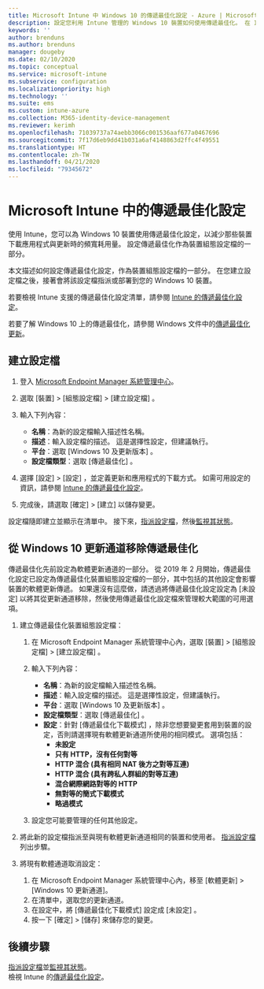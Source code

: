 ```yaml
---
title: Microsoft Intune 中 Windows 10 的傳遞最佳化設定 - Azure | Microsoft Docs
description: 設定您利用 Intune 管理的 Windows 10 裝置如何使用傳遞最佳化。 在 Intune 中，建立裝置組態設定檔，以從網際網路安裝更新。 另請參閱如何使用傳遞最佳化設定檔來取代現有更新通道。
keywords: ''
author: brenduns
ms.author: brenduns
manager: dougeby
ms.date: 02/10/2020
ms.topic: conceptual
ms.service: microsoft-intune
ms.subservice: configuration
ms.localizationpriority: high
ms.technology: ''
ms.suite: ems
ms.custom: intune-azure
ms.collection: M365-identity-device-management
ms.reviewer: kerimh
ms.openlocfilehash: 71039737a74aebb3066c001536aaf677a0467696
ms.sourcegitcommit: 7f17d6eb9dd41b031a6af4148863d2ffc4f49551
ms.translationtype: HT
ms.contentlocale: zh-TW
ms.lasthandoff: 04/21/2020
ms.locfileid: "79345672"
---
```

# <a name="delivery-optimization-settings-in-microsoft-intune"></a>Microsoft Intune 中的傳遞最佳化設定

使用 Intune，您可以為 Windows 10 裝置使用傳遞最佳化設定，以減少那些裝置下載應用程式與更新時的頻寬耗用量。 設定傳遞最佳化作為裝置組態設定檔的一部分。  

本文描述如何設定傳遞最佳化設定，作為裝置組態設定檔的一部分。 在您建立設定檔之後，接著會將該設定檔指派或部署到您的 Windows 10 裝置。

若要檢視 Intune 支援的傳遞最佳化設定清單，請參閱 [Intune 的傳遞最佳化設定](delivery-optimization-settings.md)。  

若要了解 Windows 10 上的傳遞最佳化，請參閱 Windows 文件中的[傳遞最佳化更新](https://docs.microsoft.com/windows/deployment/update/waas-delivery-optimization)。  

## <a name="create-the-profile"></a>建立設定檔

1. 登入 [Microsoft Endpoint Manager 系統管理中心](https://go.microsoft.com/fwlink/?linkid=2109431)。

2. 選取 [裝置]   > [組態設定檔]   > [建立設定檔]  。

3. 輸入下列內容：

    - **名稱**：為新的設定檔輸入描述性名稱。
    - **描述**：輸入設定檔的描述。 這是選擇性設定，但建議執行。
    - **平台**：選取 [Windows 10 及更新版本]  。
    - **設定檔類型**：選取 [傳遞最佳化]  。

4. 選擇 [設定]   > [設定]  ，並定義更新和應用程式的下載方式。 如需可用設定的資訊，請參閱 [Intune 的傳遞最佳化設定](delivery-optimization-settings.md)。

5. 完成後，請選取 [確定]   > [建立]  以儲存變更。

設定檔隨即建立並顯示在清單中。 接下來，[指派設定檔](device-profile-assign.md)，然後[監視其狀態](device-profile-monitor.md)。

<!-- ## Move existing update rings to delivery optimization

**Delivery optimization** settings replace **Software updates – Windows 10 Update Rings**. Your existing update rings can be easily changed to use the **Delivery optimization** settings. To maintain the same settings when you create a delivery optimization profile, use the same *Delivery optimization download mode* and then set the same settings as you already use. However, you can choose to reconfigure delivery optimization settings to take advantage of the full range of addition settings that the Delivery Optimization profile can manage. 
-->

## <a name="remove-delivery-optimization-from-windows-10-update-rings"></a>從 Windows 10 更新通道移除傳遞最佳化

傳遞最佳化先前設定為軟體更新通道的一部分。 從 2019 年 2 月開始，傳遞最佳化設定已設定為傳遞最佳化裝置組態設定檔的一部分，其中包括的其他設定會影響裝置的軟體更新傳遞。 如果還沒有這麼做，請透過將傳遞最佳化設定設定為 [未設定]  以將其從更新通道移除，然後使用傳遞最佳化設定檔來管理較大範圍的可用選項。

1. 建立傳遞最佳化裝置組態設定檔：

    1. 在 Microsoft Endpoint Manager 系統管理中心內，選取 [裝置]   > [組態設定檔]   > [建立設定檔]  。
    2. 輸入下列內容：

        - **名稱**：為新的設定檔輸入描述性名稱。
        - **描述**：輸入設定檔的描述。 這是選擇性設定，但建議執行。
        - **平台**：選取 [Windows 10 及更新版本]  。
        - **設定檔類型**：選取 [傳遞最佳化]  。
        - **設定**：針對 [傳遞最佳化下載模式]  ，除非您想要變更套用到裝置的設定，否則請選擇現有軟體更新通道所使用的相同模式。 選項包括：
            - **未設定**
            - **只有 HTTP，沒有任何對等**
            - **HTTP 混合 (具有相同 NAT 後方之對等互連)**
            - **HTTP 混合 (具有跨私人群組的對等互連)**
            - **混合網際網路對等的 HTTP**
            - **無對等的簡式下載模式**
            - **略過模式**
    3. 設定您可能要管理的任何其他設定。

2. 將此新的設定檔指派至與現有軟體更新通道相同的裝置和使用者。 [指派設定檔](device-profile-assign.md)列出步驟。

3. 將現有軟體通道取消設定：
    1. 在 Microsoft Endpoint Manager 系統管理中心內，移至 [軟體更新]  > [Windows 10 更新通道]。
    2. 在清單中，選取您的更新通道。
    3. 在設定中，將 [傳遞最佳化下載模式]  設定成 [未設定]  。
    4. 按一下 [確定]   > [儲存]  來儲存您的變更。

## <a name="next-steps"></a>後續步驟

[指派設定檔](device-profile-assign.md)並[監視其狀態](device-profile-monitor.md)。  
檢視 Intune 的[傳遞最佳化設定](delivery-optimization-settings.md)。

